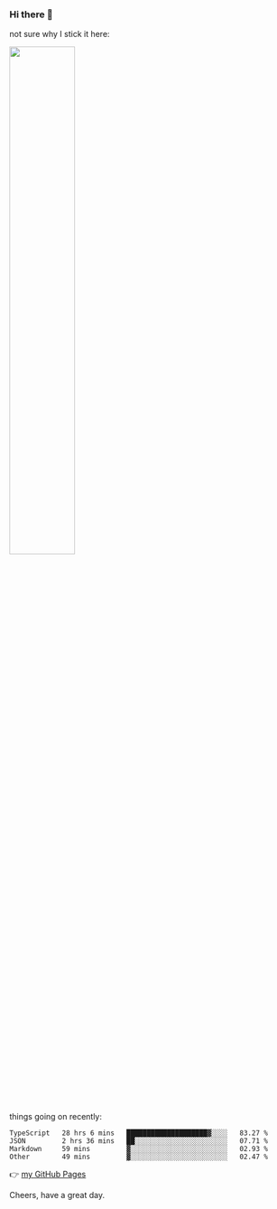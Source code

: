 ### Hi there 👋

not sure why I stick it here:

[<img width="48%" src="https://github-readme-stats.vercel.app/api?username=ykzhukian&show_icons=true&theme=dracula">](https://github.com/anuraghazra/github-readme-stats)


things going on recently:

<!--START_SECTION:waka-->

```text
TypeScript   28 hrs 6 mins   ████████████████████▓░░░░   83.27 %
JSON         2 hrs 36 mins   ██░░░░░░░░░░░░░░░░░░░░░░░   07.71 %
Markdown     59 mins         ▓░░░░░░░░░░░░░░░░░░░░░░░░   02.93 %
Other        49 mins         ▓░░░░░░░░░░░░░░░░░░░░░░░░   02.47 %
```

<!--END_SECTION:waka-->

👉 [my GitHub Pages](https://ykzhukian.github.io)

Cheers, have a great day.

